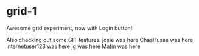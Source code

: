 # grid-1

Awesome grid experiment, now with Login button!

Also checking out some GIT features.
josie was here
ChasHusse was here
internetuser123 was here
jg was here
Matin was here
